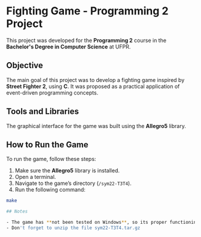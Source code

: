 # Fighting Game - Programming 2 Project

This project was developed for the **Programming 2** course in the **Bachelor's Degree in Computer Science** at UFPR.

## Objective

The main goal of this project was to develop a fighting game inspired by **Street Fighter 2**, using **C**. It was proposed as a practical application of event-driven programming concepts.

## Tools and Libraries

The graphical interface for the game was built using the **Allegro5** library.

## How to Run the Game

To run the game, follow these steps:

1. Make sure the **Allegro5** library is installed.
2. Open a terminal.
3. Navigate to the game’s directory (`/sym22-T3T4`).
4. Run the following command:

```bash
make

## Notes

- The game has **not been tested on Windows**, so its proper functioning on that platform cannot be guaranteed.
- Don't forget to unzip the file sym22-T3T4.tar.gz
